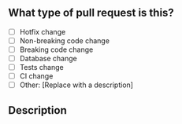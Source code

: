 ## What type of pull request is this?
<!-- Check whichever applies to your PR -->

- [ ] Hotfix change
- [ ] Non-breaking code change
- [ ] Breaking code change
- [ ] Database change
- [ ] Tests change
- [ ] CI change
- [ ] Other: [Replace with a description]

## Description
<!-- Clearly and concisely describe what this PR is for, and why you feel it should be merged. -->
<!-- Ideally include a bullet-pointed list outlining the changes you have made -->

